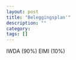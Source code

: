 ```yaml
---
layout: post
title: "Beleggingsplan'"
description: ""
category: 
tags: []
---
```


IWDA (90%)
EIMI (10%)
